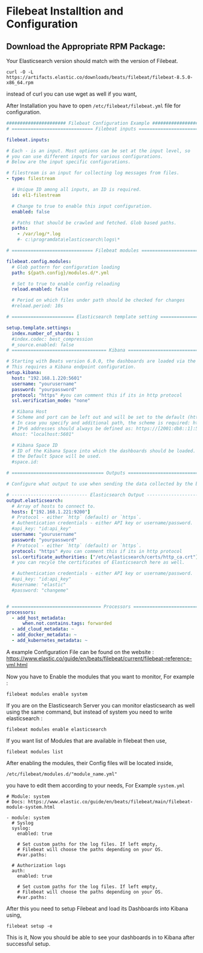 # Filebeat Installtion and Configuration 

## Download the Appropriate RPM Package:

Your Elasticsearch version should match with the version of Filebeat.

```shell
curl -O -L https://artifacts.elastic.co/downloads/beats/filebeat/filebeat-8.5.0-x86_64.rpm
```
instead of curl you can use wget as well if you want,

After Installation you have to open `/etc/filebeat/filebeat.yml` file for configuration.
```yaml
###################### Filebeat Configuration Example #########################
# ============================== Filebeat inputs ===============================

filebeat.inputs:

# Each - is an input. Most options can be set at the input level, so
# you can use different inputs for various configurations.
# Below are the input specific configurations.

# filestream is an input for collecting log messages from files.
- type: filestream

  # Unique ID among all inputs, an ID is required.
  id: el1-filestream

  # Change to true to enable this input configuration.
  enabled: false

  # Paths that should be crawled and fetched. Glob based paths.
  paths:
    - /var/log/*.log
    #- c:\programdata\elasticsearch\logs\*

# ============================== Filebeat modules ==============================

filebeat.config.modules:
  # Glob pattern for configuration loading
  path: ${path.config}/modules.d/*.yml

  # Set to true to enable config reloading
  reload.enabled: false

  # Period on which files under path should be checked for changes
  #reload.period: 10s

# ======================= Elasticsearch template setting =======================

setup.template.settings:
  index.number_of_shards: 1
  #index.codec: best_compression
  #_source.enabled: false
# =================================== Kibana ===================================

# Starting with Beats version 6.0.0, the dashboards are loaded via the Kibana API.
# This requires a Kibana endpoint configuration.
setup.kibana:
  host: "192.168.1.220:5601"
  username: "yourusername"
  password: "yourpassword"
  protocol: "https" #you can comment this if its in http protocol
  ssl.verification_mode: "none"

  # Kibana Host
  # Scheme and port can be left out and will be set to the default (http and 5601)
  # In case you specify and additional path, the scheme is required: http://localhost:5601/path
  # IPv6 addresses should always be defined as: https://[2001:db8::1]:5601
  #host: "localhost:5601"

  # Kibana Space ID
  # ID of the Kibana Space into which the dashboards should be loaded. By default,
  # the Default Space will be used.
  #space.id:

# ================================== Outputs ===================================

# Configure what output to use when sending the data collected by the beat.

# ---------------------------- Elasticsearch Output ----------------------------
output.elasticsearch:
  # Array of hosts to connect to.
  hosts: ["192.168.1.221:9200"]
  # Protocol - either `http` (default) or `https`.
  # Authentication credentials - either API key or username/password.
  #api_key: "id:api_key"
  username: "yourusername"
  password: "yourpassword"
  # Protocol - either `http` (default) or `https`.
  protocol: "https" #you can comment this if its in http protocol
  ssl.certificate_authorities: ["/etc/elasticsearch/certs/http_ca.crt"]
  # you can recyle the certificates of Elasticsearch here as well.

  # Authentication credentials - either API key or username/password.
  #api_key: "id:api_key"
  #username: "elastic"
  #password: "changeme"


# ================================= Processors =================================
processors:
  - add_host_metadata:
      when.not.contains.tags: forwarded
  - add_cloud_metadata: ~
  - add_docker_metadata: ~
  - add_kubernetes_metadata: ~


```

A example Configuration File can be found on the website : https://www.elastic.co/guide/en/beats/filebeat/current/filebeat-reference-yml.html

Now you have to Enable the modules that you want to monitor, For example :
```shell
filebeat modules enable system
```

If you are on the Elasticsearch Server you can monitor elasticsearch as well using the same command, but instead of system you need to write elasticsearch :
```shell
filebeat modules enable elasticsearch
```

If you want list of Modules that are available in filebeat then use,
```shell
filebeat modules list
```

After enabling the modules, their Config files will be located inside,
```shell
/etc/filebeat/modules.d/"module_name.yml"
```

you have to edit them according to your needs, For Example `system.yml` 
```shell
# Module: system
# Docs: https://www.elastic.co/guide/en/beats/filebeat/main/filebeat-module-system.html

- module: system
  # Syslog
  syslog:
    enabled: true

    # Set custom paths for the log files. If left empty,
    # Filebeat will choose the paths depending on your OS.
    #var.paths:

  # Authorization logs
  auth:
    enabled: true

    # Set custom paths for the log files. If left empty,
    # Filebeat will choose the paths depending on your OS.
    #var.paths:

```

After this you need to setup Filebeat and load its Dashboards into Kibana using,
```shell
filebeat setup -e
```

This is it, Now you should be able to see your dashboards in to Kibana after successful setup.